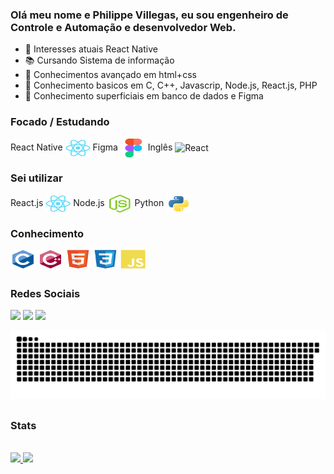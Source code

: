 ### Olá meu nome e Philippe Villegas, eu sou engenheiro de Controle e Automação e desenvolvedor Web. 

- 📱 Interesses atuais React Native
- 📚 Cursando Sistema de informação
- 🥇 Conhecimentos avançado em html+css
- 🥈 Conhecimento basicos em C, C++, Javascrip, Node.js, React.js, PHP
- 🥉 Conhecimento superficiais em banco de dados e Figma


<div style="display: inline_block">
    <h3>Focado / Estudando </h3>     
    React Native
    <img align="center" alt="React" height="30" width="40" src="https://raw.githubusercontent.com/devicons/devicon/master/icons/react/react-original.svg">
    Figma
    <img align="center" alt="Figma" height="30" width="40" src="https://raw.githubusercontent.com/devicons/devicon/master/icons/figma/figma-original.svg">
    Inglês
    <img align="center" alt="React" height="30" width="80" src="https://www.pngkit.com/png/full/119-1196254_ondas-do-mar-english-spanish-language-icon.png">
</div>

<div style="display: inline_block">
    <h3>Sei utilizar</h3>
    React.js
    <img align="center" alt="React" height="30" width="40" src="https://raw.githubusercontent.com/devicons/devicon/master/icons/react/react-original.svg">
    Node.js
    <img align="center" alt="Node" height="30" width="40" src="https://raw.githubusercontent.com/devicons/devicon/master/icons/nodejs/nodejs-original.svg">
    Python
    <img align="center" alt="Python" height="30" width="40" src="https://raw.githubusercontent.com/devicons/devicon/master/icons/python/python-original.svg">
</div>

<div style="display: inline_block">
    <h3>Conhecimento</h3>
    <img align="center" alt="C" height="30" width="40" src="https://raw.githubusercontent.com/devicons/devicon/master/icons/c/c-original.svg">
    <img align="center" alt="Cplusplus" height="30" width="40" src="https://raw.githubusercontent.com/devicons/devicon/master/icons/cplusplus/cplusplus-original.svg">
    <img align="center" alt="HTML" height="30" width="40" src="https://raw.githubusercontent.com/devicons/devicon/master/icons/html5/html5-original.svg">
    <img align="center" alt="CSS" height="30" width="40" src="https://raw.githubusercontent.com/devicons/devicon/master/icons/css3/css3-original.svg">
    <img align="center" alt="Js" height="30" width="40" src="https://raw.githubusercontent.com/devicons/devicon/master/icons/javascript/javascript-plain.svg">
</div>
  
  ##

<div> 
    <h3>Redes Sociais</h3>
  <a href="https://www.youtube.com/channel/UCBAXg9pEvE0zZojCmcfJpXw" target="_blank"><img src="https://img.shields.io/badge/YouTube-FF0000?style=for-the-badge&logo=youtube&logoColor=white" target="_blank"></a>
  <a href="https://www.linkedin.com/in/philippe-villegas-9a3884130" target="_blank"><img src="https://img.shields.io/badge/-LinkedIn-%230077B5?style=for-the-badge&logo=linkedin&logoColor=white" target="_blank"></a> 
  <a href = "ph@phid.com.br"><img src="https://img.shields.io/badge/-Gmail-%23333?style=for-the-badge&logo=gmail&logoColor=white" target="_blank"></a>
 
  ![Snake animation](https://github.com/Ph-12/Ph-12/blob/output/github-contribution-grid-snake.svg)
</div>

##
<h3>Stats</h3>
<div>
  <a href="https://linktr.ee/PhilippeVillegas"><br>
  <img height="180em" src="https://github-readme-stats.vercel.app/api?username=Ph-12&show_icons=true&theme=dark&include_all_commits=true&count_private=true"/>
  <img height="180em" src="https://github-readme-stats.vercel.app/api/top-langs/?username=Ph-12&layout=compact&langs_count=7&theme=dark"/>
</div>
